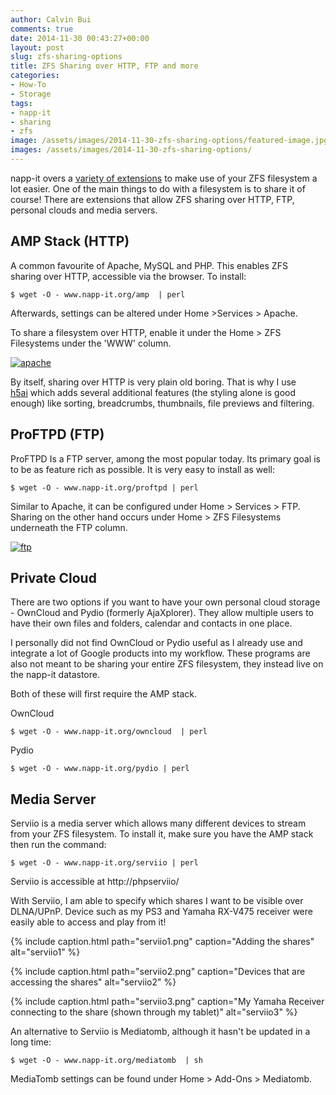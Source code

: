 ```yaml
---
author: Calvin Bui
comments: true
date: 2014-11-30 00:43:27+00:00
layout: post
slug: zfs-sharing-options
title: ZFS Sharing over HTTP, FTP and more
categories:
- How-To
- Storage
tags:
- napp-it
- sharing
- zfs
image: /assets/images/2014-11-30-zfs-sharing-options/featured-image.jpg 
images: /assets/images/2014-11-30-zfs-sharing-options/
---
```


napp-it overs a [variety of extensions](http://napp-it.org/extensions/index_en.html) to make use of your ZFS filesystem a lot easier. One of the main things to do with a filesystem is to share it of course! There are extensions that allow ZFS sharing over HTTP, FTP, personal clouds and media servers.

<!-- more -->

## AMP Stack (HTTP)

A common favourite of Apache, MySQL and PHP. This enables ZFS sharing over HTTP, accessible via the browser. To install:

```terminal    
$ wget -O - www.napp-it.org/amp  | perl
```

Afterwards, settings can be altered under Home >Services > Apache.

To share a filesystem over HTTP, enable it under the Home > ZFS Filesystems under the 'WWW' column.

[![apache]({{page.images}}apache.png)]({{page.images}}apache.png)

By itself, sharing over HTTP is very plain old boring. That is why I use [h5ai](http://larsjung.de/h5ai/) which adds several additional features (the styling alone is good enough) like sorting, breadcrumbs, thumbnails, file previews and filtering.

## ProFTPD (FTP)

ProFTPD Is a FTP server, among the most popular today. Its primary goal is to be as feature rich as possible. It is very easy to install as well:

```terminal        
$ wget -O - www.napp-it.org/proftpd | perl
```

Similar to Apache, it can be configured under Home > Services > FTP. Sharing on the other hand occurs under Home > ZFS Filesystems underneath the FTP column.

[![ftp]({{page.images}}ftp.png)]({{page.images}}ftp.png)

## Private Cloud

There are two options if you want to have your own personal cloud storage - OwnCloud and Pydio (formerly AjaXplorer). They allow multiple users to have their own files and folders, calendar and contacts in one place.

I personally did not find OwnCloud or Pydio useful as I already use and integrate a lot of Google products into my workflow. These programs are also not meant to be sharing your entire ZFS filesystem, they instead live on the napp-it datastore.

Both of these will first require the AMP stack.

OwnCloud

```terminal        
$ wget -O - www.napp-it.org/owncloud  | perl
```

Pydio

```terminal        
$ wget -O - www.napp-it.org/pydio | perl
```

## Media Server

Serviio is a media server which allows many different devices to stream from your ZFS filesystem. To install it, make sure you have the AMP stack then run the command:

```terminal        
$ wget -O - www.napp-it.org/serviio | perl
```

Serviio is accessible at http://<nappit>phpserviio/

With Serviio, I am able to specify which shares I want to be visible over DLNA/UPnP. Device such as my PS3 and Yamaha RX-V475 receiver were easily able to access and play from it!

{% include caption.html path="serviio1.png" caption="Adding the shares" alt="serviio1" %}

{% include caption.html path="serviio2.png" caption="Devices that are accessing the shares" alt="serviio2" %}

{% include caption.html path="serviio3.png" caption="My Yamaha Receiver connecting to the share (shown through my tablet)" alt="serviio3" %}

An alternative to Serviio is Mediatomb, although it hasn't be updated in a long time:

```terminal        
$ wget -O - www.napp-it.org/mediatomb  | sh
```

MediaTomb settings can be found under Home > Add-Ons > Mediatomb.
